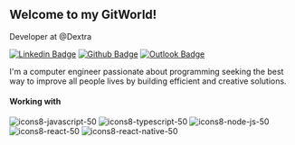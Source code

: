## Welcome to my GitWorld! 

Developer at @Dextra

[![Linkedin Badge](https://img.shields.io/badge/-LinkedIn-blue?style=flat-square&logo=Linkedin&logoColor=white&link=https://www.linkedin.com/in/thalesgoncalves/)](https://www.linkedin.com/in/thalesgoncalves/)
[![Github Badge](https://img.shields.io/badge/-Github-000?style=flat-square&logo=Github&logoColor=white&link=https://github.com/thales-goncalves)](https://github.com/thales-goncalves)
[![Outlook Badge](https://img.shields.io/badge/-thales.g.goncalves@outlook.com-0078D4?style=flat-square&logo=microsoft-outlook&logoColor=whitelink=mailto:thales.g.goncalves@outlook.com)](mailto:thales.g.goncalves@outlook.com)

I'm a computer engineer passionate about programming seeking the best way to improve all people lives by building efficient and creative solutions.


#### Working with
![icons8-javascript-50](https://user-images.githubusercontent.com/11820690/87189669-6c54d200-c2c7-11ea-8bb3-2d3913a791e3.png)
![icons8-typescript-50](https://user-images.githubusercontent.com/11820690/87189447-08320e00-c2c7-11ea-9d79-df814c611594.png)
![icons8-node-js-50](https://user-images.githubusercontent.com/11820690/87189442-0700e100-c2c7-11ea-88f0-8250cea308e9.png)
![icons8-react-50](https://user-images.githubusercontent.com/11820690/87189445-08320e00-c2c7-11ea-8301-e6c929daa087.png)
![icons8-react-native-50](https://user-images.githubusercontent.com/11820690/87189443-07997780-c2c7-11ea-8941-443e5ded2234.png)


<!--
**thales-goncalves/thales-goncalves** is a ✨ _special_ ✨ repository because its `README.md` (this file) appears on your GitHub profile.

Here are some ideas to get you started:
![icons8-vue-js-50](https://user-images.githubusercontent.com/11820690/87189596-4d564000-c2c7-11ea-9bf7-ff6de1631dfa.png)


- 🔭 I’m currently working on ...
- 🌱 I’m currently learning ...
- 👯 I’m looking to collaborate on ...
- 🤔 I’m looking for help with ...
- 💬 Ask me about ...
- 📫 How to reach me: ...
- 😄 Pronouns: ...
- ⚡ Fun fact: ...
-->
